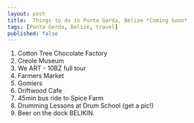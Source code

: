 ```yaml
---
layout: post
title:  Things to do in Punta Gorda, Belize *Coming Soon*
tags: [Punta Gorda, Belize, travel]
published: false
---
```



1. Cotton Tree Chocolate Factory
2. Creole Museum
3. We ART - 10BZ full tour
4. Farmers Market
5. Gomiers
6. Driftwood Cafe
7. 45min bus ride to Spice Farm
8. Drumming Lessons at Drum School (get a pic!)
9. Beer on the dock BELIKIN.

